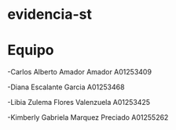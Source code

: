 # evidencia-st

# Equipo
-Carlos Alberto Amador Amador A01253409

-Diana Escalante Garcia A01253468

-Libia Zulema Flores Valenzuela A01253425

-Kimberly Gabriela Marquez Preciado A01255262
